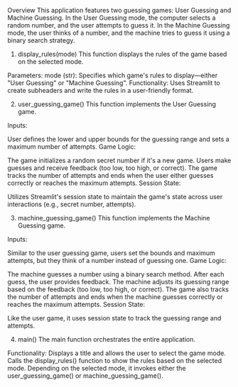 Overview
This application features two guessing games: User Guessing and Machine Guessing. In the User Guessing mode, the computer selects a random number,
and the user attempts to guess it. In the Machine Guessing mode, the user thinks of a number, and the machine tries to guess it using a binary search strategy.

1. display_rules(mode)
This function displays the rules of the game based on the selected mode.

Parameters:
mode (str): Specifies which game's rules to display—either "User Guessing" or "Machine Guessing".
Functionality:
Uses Streamlit to create subheaders and write the rules in a user-friendly format.

2. user_guessing_game()
This function implements the User Guessing game.

Inputs:

User defines the lower and upper bounds for the guessing range and sets a maximum number of attempts.
Game Logic:

The game initializes a random secret number if it's a new game.
Users make guesses and receive feedback (too low, too high, or correct).
The game tracks the number of attempts and ends when the user either guesses correctly or reaches the maximum attempts.
Session State:

Utilizes Streamlit's session state to maintain the game's state across user interactions (e.g., secret number, attempts).

3. machine_guessing_game()
This function implements the Machine Guessing game.

Inputs:

Similar to the user guessing game, users set the bounds and maximum attempts, but they think of a number instead of guessing one.
Game Logic:

The machine guesses a number using a binary search method. After each guess, the user provides feedback.
The machine adjusts its guessing range based on the feedback (too low, too high, or correct).
The game also tracks the number of attempts and ends when the machine guesses correctly or reaches the maximum attempts.
Session State:

Like the user game, it uses session state to track the guessing range and attempts.

4. main()
The main function orchestrates the entire application.

Functionality:
Displays a title and allows the user to select the game mode.
Calls the display_rules() function to show the rules based on the selected mode.
Depending on the selected mode, it invokes either the user_guessing_game() or machine_guessing_game().
